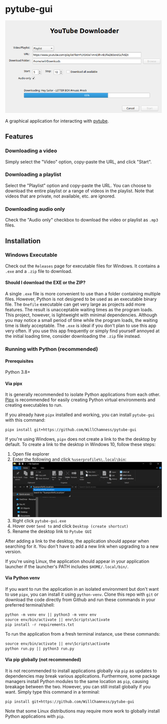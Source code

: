 # pytube-gui

![YouTube Downloader](./.github/youtube-downloader.png)

A graphical application for interacting with [pytube](https://github.com/pytube/pytube).

## Features

### Downloading a video

Simply select the "Video" option, copy-paste the URL, and click "Start".

### Downloading a playlist

Select the "Playlist" option and copy-paste the URL. You can choose to download the entire playlist
or a range of videos in the playlist. Note that videos that are private, not available, etc. are ignored.

### Downloading audio only

Check the "Audio only" checkbox to download the video or playlist as `.mp3` files.

## Installation

### Windows Executable

Check out the `Releases` page for executable files for Windows. It contains a `.exe` and a `.zip`
file to download. 

#### Should I download the EXE or the ZIP?

A single `.exe` file is more convenient to use than a folder containing multiple files. 
However, Python is not designed to be used as an executable binary file. The `Onefile` executable
can get very large as projects add more features. The result is unacceptable waiting times
as the program loads. This project, however, is lightweight with minimal dependencies. 
Although you may notice a small period of time while the program loads, the waiting time is likely
acceptable. The `.exe` is ideal if you don't plan to use this app very often. If you use this app
frequently or simply find yourself annoyed at the initial loading time, consider downloading the
`.zip` file instead.

### Running with Python (recommended)

#### Prerequisites

Python 3.8+

#### Via pipx

It is generally recommended to isolate Python applications from each other.
[Pipx](https://github.com/pypa/pipx) is recommended for easily creating Python
virtual environments and creating executables to run.

If you already have `pipx` installed and working, you can install `pytube-gui`
with this command:

```
pipx install git+https://github.com/WillChamness/pytube-gui
```

If you're using Windows, `pipx` does not create a link to the the desktop by default.
To create a link to the desktop in Windows 10, follow these steps:

1. Open file explorer
2. Enter the following and click `%userprofile%\.local\bin`:
   ![Windows file explorer](./.github/windows-local-bin-folder.png)
3. Right click `pytube-gui.exe`
4. Hover over `Send to` and click `Desktop (create shortcut)`
5. Rename the desktop link to `Pytube GUI`

After adding a link to the desktop, the application should appear when searching
for it. You don't have to add a new link when upgrading to a new version.

If you're using Linux, the application should appear in your application launcher
if the launcher's PATH includes `$HOME/.local/bin/`.

#### Via Python venv

If you want to run the application in an isolated environment but don't want to use
`pipx`, you can install it using `python-venv`. Clone this repo with `git` or
download the code directly from Github and run these commands in your preferred
terminal/shell:

```
python -m venv env || python3 -m venv env
source env/bin/activate || env\Scripts\activate
pip install -r requirements.txt
```

To run the application from a fresh terminal instance, use these commands:

```
source env/bin/activate || env\Scripts\activate
python run.py || python3 run.py
```

#### Via pip globally (not recommended)

It is not recommended to install applications globally via `pip` as updates
to dependencies may break various applications. Furthermore, some package
managers install Python modules to the same location as `pip`, causing breakage
between the two. However, you can still install globally if you want. Simply
type this command in a terminal:

```
pip install git+https://github.com/WillChamness/pytube-gui
```

Note that some Linux distributions may require more work to globally install
Python applications with `pip`.
